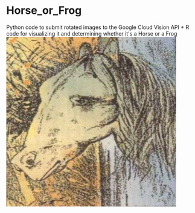 # Horse_or_Frog
Python code to submit rotated images to the Google Cloud Vision API + R code for visualizing it and determining whether it's a Horse or a Frog 
![](frog-horse_450.jpg)
